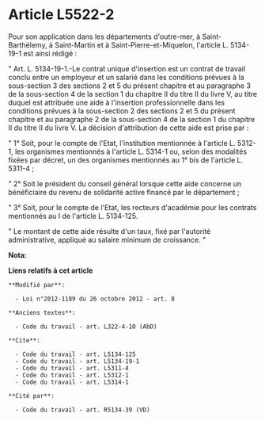 # Article L5522-2

Pour son application dans les départements d'outre-mer, à Saint-Barthélemy, à Saint-Martin et à Saint-Pierre-et-Miquelon,
l'article L. 5134-19-1 est ainsi rédigé : 

" Art. L. 5134-19-1.-Le contrat unique d'insertion est un contrat de travail conclu entre un employeur et un salarié dans les
conditions prévues à la sous-section 3 des sections 2 et 5 du présent chapitre et au paragraphe 3 de la sous-section 4 de la
section 1 du chapitre II du titre II du livre V, au titre duquel est attribuée une aide à l'insertion professionnelle dans
les conditions prévues à la sous-section 2 des sections 2 et 5 du présent chapitre et au paragraphe 2 de la sous-section 4 de
la section 1 du chapitre II du titre II du livre V. La décision d'attribution de cette aide est prise par : 

" 1° Soit, pour le compte de l'Etat, l'institution mentionnée à l'article L. 5312-1, les organismes mentionnés à l'article L.
5314-1 ou, selon des modalités fixées par décret, un des organismes mentionnés au 1° bis de l'article L. 5311-4 ; 

" 2° Soit le président du conseil général lorsque cette aide concerne un bénéficiaire du revenu de solidarité active financé
par le département ; 

" 3° Soit, pour le compte de l'Etat, les recteurs d'académie pour les contrats mentionnés au I de l'article L. 5134-125. 

" Le montant de cette aide résulte d'un taux, fixé par l'autorité administrative, appliqué au salaire minimum de croissance.
"

**Nota:**



**Liens relatifs à cet article**

	**Modifié par**:

	  - Loi n°2012-1189 du 26 octobre 2012 - art. 8

	**Anciens textes**:

	  - Code du travail - art. L322-4-10 (AbD)

	**Cite**:

	  - Code du travail - art. L5134-125
	  - Code du travail - art. L5134-19-1
	  - Code du travail - art. L5311-4
	  - Code du travail - art. L5312-1
	  - Code du travail - art. L5314-1

	**Cité par**:

	  - Code du travail - art. R5134-39 (VD)
